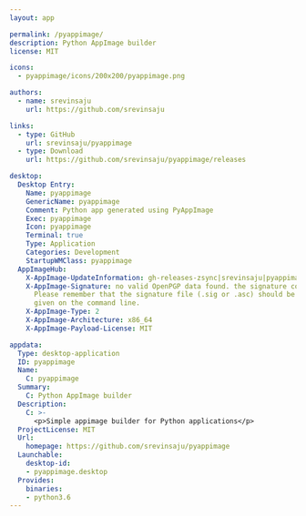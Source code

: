 ```yaml
---
layout: app

permalink: /pyappimage/
description: Python AppImage builder
license: MIT

icons:
  - pyappimage/icons/200x200/pyappimage.png

authors:
  - name: srevinsaju
    url: https://github.com/srevinsaju

links:
  - type: GitHub
    url: srevinsaju/pyappimage
  - type: Download
    url: https://github.com/srevinsaju/pyappimage/releases

desktop:
  Desktop Entry:
    Name: pyappimage
    GenericName: pyappimage
    Comment: Python app generated using PyAppImage
    Exec: pyappimage
    Icon: pyappimage
    Terminal: true
    Type: Application
    Categories: Development
    StartupWMClass: pyappimage
  AppImageHub:
    X-AppImage-UpdateInformation: gh-releases-zsync|srevinsaju|pyappimage|continuous|pyappimage-3.6*.AppImage.zsync
    X-AppImage-Signature: no valid OpenPGP data found. the signature could not be verified.
      Please remember that the signature file (.sig or .asc) should be the first file
      given on the command line.
    X-AppImage-Type: 2
    X-AppImage-Architecture: x86_64
    X-AppImage-Payload-License: MIT

appdata:
  Type: desktop-application
  ID: pyappimage
  Name:
    C: pyappimage
  Summary:
    C: Python AppImage builder
  Description:
    C: >-
      <p>Simple appimage builder for Python applications</p>
  ProjectLicense: MIT
  Url:
    homepage: https://github.com/srevinsaju/pyappimage
  Launchable:
    desktop-id:
    - pyappimage.desktop
  Provides:
    binaries:
    - python3.6
---
```


